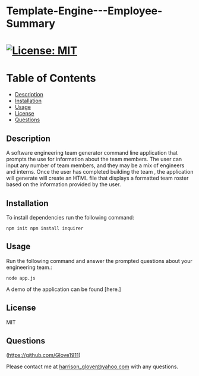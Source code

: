 # Template-Engine---Employee-Summary

# [![License: MIT](https://img.shields.io/badge/License-MIT-yellow.svg)](https://opensource.org/licenses/MIT)

# Table of Contents
- [Description](#description)
- [Installation](#installation)
- [Usage](#usage)
- [License](#license)
- [Questions](#questions)



 ## Description
A software engineering team generator command line application that prompts the use for information about the team members.  The user can input any number of team members, and they may be a mix of engineers and interns.  Once the user has completed building the team , the application will generate will create an HTML file that displays a formatted team roster based on the information provided by the user.


## Installation
To install dependencies run the following command: 
```
npm init npm install inquirer
```


## Usage
Run the following command and answer the prompted questions about your engineering team.:
```
node app.js
```

A demo of the application can be found [here.]


## License
MIT




## Questions
(https://github.com/Glove1911) 


Please contact me at [harrison_glover@yahoo.com](mailto:harrison_glover@yahoo.com) with any questions.
